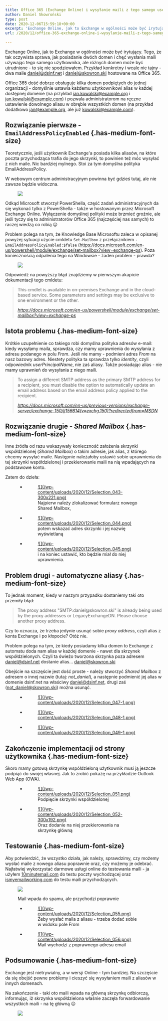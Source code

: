 ```yaml
---
title: Office 365 (Exchange Online) i wysyłanie maili z tego samego username w obydwu domenach
author: Daniel Skowroński
type: post
date: 2020-12-06T15:59:18+00:00
excerpt: 'Exchange Online, jak to Exchange w ogólności może być irytujący. Tego, że tak oczywista sprawa, jak posiadanie dwóch domen i chęć wysłania maili używając tego samego użytkownika, ale różnych domen może być utrudnione - to się nie spodziewałem. Przykład konkretny i wcale nie tajny - dwa maile daniel@dsinf.net i daniel@skowron.ski hostowane na Office 365.'
url: /2020/12/office-365-exchange-online-i-wysylanie-maili-z-tego-samego-username-w-obydwu-domenach/

---
```

Exchange Online, jak to Exchange w ogólności może być irytujący. Tego, że tak oczywista sprawa, jak posiadanie dwóch domen i chęć wysłania maili używając tego samego użytkownika, ale różnych domen może być utrudnione - to się nie spodziewałem. Przykład konkretny i wcale nie tajny - dwa maile daniel@dsinf.net i daniel@skowron.ski hostowane na Office 365.

Office 365 dość dobrze obsługuje kilka domen podpiętych do jednej organizacji - domyślnie ustawia każdemu użytkownikowi alias w każdej dostępnej domenie (na przykład jan.kowalski@example.org i jan.kowalski@example.com) i pozwala administratorom na ręczne ustawienie dowolnego aliasu w obrębie wszystkich domen (na przykład dodatkowo jan@example.org, ale już kowalski@example.com). 

## Rozwiązanie pierwsze - `EmailAddressPolicyEnabled` {.has-medium-font-size}

Teoretycznie, jeśli użytkownik Exchange'a posiada kilka aliasów, na które poczta przychodząca trafia do jego skrzynki, to powinien też móc wysyłać z nich maile. Nic bardziej mylnego. Stoi za tym domyślna polityka EmailAddressPolicy. 

W webowym centrum administracyjnym powinna być gdzieś tutaj, ale nie zawsze będzie widoczna.<figure class="wp-block-image size-large">

![](/wp-content/uploads/2020/12/Selection_042-300x190.png)</figure> 

Odkąd Microsoft stworzył PowerShella, część zadań administracyjnych da się wykonać tylko z PowerShella - także w hostowanym przez Microsoft Exchange Online. Wyłączenie domyślnej polityki może brzmieć groźnie, ale jeśli tyczy się to administratorów Office 365 (najczęściej nas samych) to raczej wiedzą co robią 😉

Problem polega na tym, że Knowledge Base Microsoftu zaleca w opisanej powyżej sytuacji użycie cmldetu `Set-Mailbox` z przełącznikiem `-EmailAddressPolicyEnabled:$false` (<https://docs.microsoft.com/en-us/powershell/module/exchange/set-mailbox?view=exchange-ps>). Poza koniecznością odpalenia tego na Windowsie - żaden problem - prawda?<figure class="wp-block-image size-large">

![](/wp-content/uploads/2020/12/screen3.png)</figure> 

Odpowiedź na powyższy błąd znajdziemy w pierwszym akapicie dokumentacji tego cmldetu:

<blockquote class="wp-block-quote">
  <p>
    This cmdlet is available in on-premises Exchange and in the cloud-based service. Some parameters and settings may be exclusive to one environment or the other.
  </p>
  
  <cite>https://docs.microsoft.com/en-us/powershell/module/exchange/set-mailbox?view=exchange-ps</cite>
</blockquote>

## Istota problemu {.has-medium-font-size}

Krótkie uzupełnienie co takiego robi domyślna polityka adresów e-mail: kiedy wysyłamy maila, sprawdza, czy mamy uprawnienia do wysyłania z adresu podanego w polu _From_. Jeśli nie mamy - podmieni adres _From_ na nasz bazowy adres. Niestety polityka ta sprawdza tylko _identity_, czyli odpowiednik _userPrincipalName_, nie zaś aliasy. Także posiadając alias - nie mamy uprawnień do wysyłania z niego maili. 

<blockquote class="wp-block-quote">
  <p>
    To assign a different SMTP address as the primary SMTP address for a recipient, you must disable the option to automatically update an email address based on the email address policy applied to the recipient.
  </p>
  
  <cite>https://docs.microsoft.com/en-us/previous-versions/exchange-server/exchange-150/jj156614(v=exchg.150)?redirectedfrom=MSDN</cite>
</blockquote>

## Rozwiązanie drugie - _Shared Mailbox_ {.has-medium-font-size}

Inne źródła od razu wskazywały konieczność założenia skrzynki współdzielonej (_Shared Mailbox_) o takim adresie, jak alias, z którego chcemy wysyłać maile. Następnie należałoby ustawić sobie uprawnienia do tej skrzynki współdzielonej i przekierowanie maili na nią wpadających na podstawowe konto. 

Zatem do dzieła:<figure class="is-layout-flex wp-block-gallery-29 wp-block-gallery columns-3 is-cropped">

<ul class="blocks-gallery-grid">
  <li class="blocks-gallery-item">
    <figure><a href="/wp-content/uploads/2020/12/Selection_043.png">![](/wp-content/uploads/2020/12/Selection_043-300x221.png)</a><figcaption class="blocks-gallery-item__caption">Najpierw należy zlokalizować formularz nowego Shared Mailbox,</figcaption></figure>
  </li>
  <li class="blocks-gallery-item">
    <figure><a href="/wp-content/uploads/2020/12/Selection_044.png">![](/wp-content/uploads/2020/12/Selection_044.png)</a><figcaption class="blocks-gallery-item__caption">potem wskazać adres skrzynki i jej nazwię wyświetlaną</figcaption></figure>
  </li>
  <li class="blocks-gallery-item">
    <figure><a href="/wp-content/uploads/2020/12/Selection_045.png">![](/wp-content/uploads/2020/12/Selection_045.png)</a><figcaption class="blocks-gallery-item__caption">i na koniec ustawić, kto będzie miał do niej uprawnienia.</figcaption></figure>
  </li>
</ul></figure> 

## Problem drugi - automatyczne aliasy {.has-medium-font-size}

To jednak moment, kiedy w naszym przypadku dostaniemy taki oto przemiły błąd:

<blockquote class="wp-block-quote">
  <p>
    The proxy address "SMTP:daniel@skowron.ski" is already being used by the proxy addresses or LegacyExchangeDN. Please choose another proxy address.
  </p>
</blockquote>

Czy to oznacza, że trzeba jedynie usunąć sobie _proxy address_, czyli alias z konta Exchange i po kłopocie? Otóż nie. 

Problem polega na tym, że kiedy posiadamy kilka domen to Exchange z automatu doda nam alias w każdej domenie - nawet dla skrzynek współdzielonych. Czyli ta świeżo tworzona skrzynka poza adresem daniel@dsinf.net dostanie alias... daniel@skowron.ski

Obejście na szczęście jest dość proste - należy stworzyć _Shared Mailbox_ z adresem o innej nazwie (tutaj: _not_daniel_), a następnie podmienić jej alias w domenie dsinf.net na właściwy daniel@dsinf.net, drugi zaś (not_daniel@skowron.ski) można usunąć.<figure class="is-layout-flex wp-block-gallery-31 wp-block-gallery columns-3 is-cropped">

<ul class="blocks-gallery-grid">
  <li class="blocks-gallery-item">
    <figure><a href="/wp-content/uploads/2020/12/Selection_047-1.png">![](/wp-content/uploads/2020/12/Selection_047-1.png)</a></figure>
  </li>
  <li class="blocks-gallery-item">
    <figure><a href="/wp-content/uploads/2020/12/Selection_048-1.png">![](/wp-content/uploads/2020/12/Selection_048-1.png)</a></figure>
  </li>
  <li class="blocks-gallery-item">
    <figure><a href="/wp-content/uploads/2020/12/Selection_049-1.png">![](/wp-content/uploads/2020/12/Selection_049-1.png)</a></figure>
  </li>
</ul></figure> 

## Zakończenie implementacji od strony użytkownika {.has-medium-font-size}

Skoro mamy gotową skrzynkę współdzieloną użytkownik musi ją jeszcze podpiąć do swojej własnej. Jak to zrobić pokażę na przykładzie Outlook Web App (OWA).<figure class="is-layout-flex wp-block-gallery-33 wp-block-gallery columns-2 is-cropped">

<ul class="blocks-gallery-grid">
  <li class="blocks-gallery-item">
    <figure><a href="/wp-content/uploads/2020/12/Selection_051.png">![](/wp-content/uploads/2020/12/Selection_051.png)</a><figcaption class="blocks-gallery-item__caption">Podpięcie skrzynki współdzielonej</figcaption></figure>
  </li>
  <li class="blocks-gallery-item">
    <figure><a href="/wp-content/uploads/2020/12/Selection_052.png">![](/wp-content/uploads/2020/12/Selection_052-300x192.png)</a><figcaption class="blocks-gallery-item__caption">Oraz dodanie na niej przekierowania na skrzynkę główną</figcaption></figure>
  </li>
</ul></figure> 

## Testowanie {.has-medium-font-size}

Aby potwierdzić, że wszystko działa, jak należy, sprawdzimy, czy możemy wysłać maile z nowego aliasu poprawnie oraz, czy możemy je odebrać. Najłatwiej wykorzystać darmowe usługi online do testowania maili - ja użyłem <a href="http://10minutemail.com" data-type="URL" data-id="10minutemail.com">10minutemail.com</a> do testu poczty wychodzącej oraz [ismyemailworking.com][3] do testu maili przychodzących.<figure class="wp-block-image size-large">

![](/wp-content/uploads/2020/12/Selection_053-300x137.png)<figcaption>Mail wpada do spamu, ale przychodzi poprawnie</figcaption></figure> <figure class="is-layout-flex wp-block-gallery-35 wp-block-gallery columns-2 is-cropped">

<ul class="blocks-gallery-grid">
  <li class="blocks-gallery-item">
    <figure><a href="/wp-content/uploads/2020/12/Selection_055.png">![](/wp-content/uploads/2020/12/Selection_055.png)</a><figcaption class="blocks-gallery-item__caption">Żeby wysłać maila z aliasu - trzeba dodać sobie w widoku pole From</figcaption></figure>
  </li>
  <li class="blocks-gallery-item">
    <figure><a href="/wp-content/uploads/2020/12/Selection_056.png">![](/wp-content/uploads/2020/12/Selection_056.png)</a><figcaption class="blocks-gallery-item__caption">Mail wychodzi z poprawnego adresu email</figcaption></figure>
  </li>
</ul></figure> 

## Podsumowanie {.has-medium-font-size}

Exchange jest nietrywialny, a w wersji Online - tym bardziej. Na szczęście da się obejść pewne problemy i cieszyć się wysyłaniem maili z aliasów w innych domenach.

Na zakończenie - taki oto maili wpada na główną skrzynkę odbiorczą, informując, iż skrzynka współdzielona właśnie zaczęła forwardowanie wszystkich maili - na tę główną 😉<figure class="wp-block-image size-large">

![](/wp-content/uploads/2020/12/Selection_054.png)</figure>

 [1]: /wp-content/uploads/2020/12/Selection_042.png
 [2]: /wp-content/uploads/2020/12/screen3.png
 [3]: http://ismyemailworking.com/
 [4]: /wp-content/uploads/2020/12/Selection_053.png
 [5]: /wp-content/uploads/2020/12/Selection_054.png